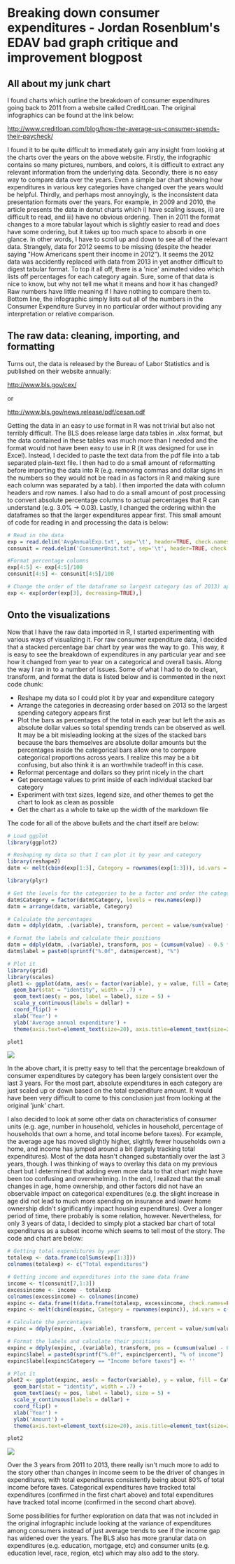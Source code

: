 # Breaking down consumer expenditures - Jordan Rosenblum's EDAV bad graph critique and improvement blogpost

## All about my junk chart

I found charts which outline the breakdown of consumer expenditures going back to 2011 from a website called CreditLoan. The original infographics can be found at the link below:

http://www.creditloan.com/blog/how-the-average-us-consumer-spends-their-paycheck/

I found it to be quite difficult to immediately gain any insight from looking at the charts over the years on the above website. Firstly, the infographic contains so many pictures, numbers, and colors, it is difficult to extract any relevant information from the underlying data. Secondly, there is no easy way to compare data over the years. Even a simple bar chart showing how expenditures in various key categories have changed over the years would be helpful. Thirdly, and perhaps most annoyingly, is the inconsistent data presentation formats over the years. For example, in 2009 and 2010, the article presents the data in donut charts which i) have scaling issues, ii) are difficult to read, and iii) have no obvious ordering. Then in 2011 the format changes to a more tabular layout which is slightly easier to read and does have some ordering, but it takes up too much space to absorb in one glance. In other words, I have to scroll up and down to see all of the relevant data. Strangely, data for 2012 seems to be missing (despite the header saying "How Americans spent their income in 2012"). It seems the 2012 data was accidently replaced with data from 2013 in yet another difficult to digest tabular format. To top it all off, there is a 'nice' animated video which lists off percentages for each category again. Sure, some of that data is nice to know, but why not tell me what it means and how it has changed? Raw numbers have little meaning if I have nothing to compare them to. Bottom line, the infographic simply lists out all of the numbers in the Consumer Expenditure Survey in no particular order without providing any interpretation or relative comparison.

## The raw data: cleaning, importing, and formatting

Turns out, the data is released by the Bureau of Labor Statistics and is published on their website annually:

http://www.bls.gov/cex/

or

http://www.bls.gov/news.release/pdf/cesan.pdf

Getting the data in an easy to use format in R was not trivial but also not terribly difficult. The BLS does release large data tables in .xlsx format, but the data contained in these tables was much more than I needed and the format would not have been easy to use in R (it was designed for use in Excel). Instead, I decided to paste the text data from the pdf file into a tab separated plain-text file. I then had to do a small amount of reformatting before importing the data into R (e.g. removing commas and dollar signs in the numbers so they would not be read in as factors in R and making sure each column was separated by a tab). I then imported the data with column headers and row names. I also had to do a small amount of post processing to convert absolute percentage columns to actual percentages that R can understand (e.g. 3.0% -> 0.03). Lastly, I changed the ordering within the dataframes so that the larger expenditures appear first. This small amount of code for reading in and processing the data is below:


```r
# Read in the data
exp = read.delim('AvgAnnualExp.txt', sep='\t', header=TRUE, check.names=FALSE, row.names=1)
consunit = read.delim('ConsumerUnit.txt', sep='\t', header=TRUE, check.names=FALSE, row.names=1)

#Format percentage columns
exp[4:5] <- exp[4:5]/100
consunit[4:5] <- consunit[4:5]/100

# Change the order of the dataframe so largest category (as of 2013) appears first
exp <- exp[order(exp[3], decreasing=TRUE),]
```

## Onto the visualizations

Now that I have the raw data imported in R, I started experimenting with various ways of visualizing it. For raw consumer expenditure data, I decided that a stacked percentage bar chart by year was the way to go. This way, it is easy to see the breakdown of expenditures in any particular year and see how it changed from year to year on a categorical and overall basis. Along the way I ran in to a number of issues. Some of what I had to do to clean, transform, and format the data is listed below and is commented in the next code chunk:

- Reshape my data so I could plot it by year and expenditure category
- Arrange the categories in decreasing order based on 2013 so the largest spending category appears first
- Plot the bars as percentages of the total in each year but left the axis as absolute dollar values so total spending trends can be observed as well. It may be a bit misleading looking at the sizes of the stacked bars because the bars themselves are absolute dollar amounts but the percentages inside the categorical bars allow one to compare categorical proportions across years. I realize this may be a bit confusing, but also think it is an worthwhile tradeoff in this case.
- Reformat percentage and dollars so they print nicely in the chart
- Get percentage values to print inside of each individual stacked bar category
- Experiment with text sizes, legend size, and other themes to get the chart to look as clean as possible
- Get the chart as a whole to take up the width of the markdown file

The code for all of the above bullets and the chart itself are below:


```r
# Load ggplot
library(ggplot2)

# Reshaping my data so that I can plot it by year and category
library(reshape2)
datm <- melt(cbind(exp[1:3], Category = rownames(exp[1:3])), id.vars = c('Category'))

library(plyr)

# Get the levels for the categories to be a factor and order the categories
datm$Category = factor(datm$Category, levels = row.names(exp))
datm = arrange(datm, variable, Category)

# Calculate the percentages
datm = ddply(datm, .(variable), transform, percent = value/sum(value) * 100)

# Format the labels and calculate their positions
datm = ddply(datm, .(variable), transform, pos = (cumsum(value) - 0.5 * value))
datm$label = paste0(sprintf("%.0f", datm$percent), "%")

# Plot it
library(grid)
library(scales)
plot1 <- ggplot(datm, aes(x = factor(variable), y = value, fill = Category)) +
  geom_bar(stat = "identity", width = .7) +
  geom_text(aes(y = pos, label = label), size = 5) +
  scale_y_continuous(labels = dollar) + 
  coord_flip() +
  xlab('Year') + 
  ylab('Average annual expenditure') +
  theme(axis.text=element_text(size=20), axis.title=element_text(size=20), legend.text=element_text(size=20), legend.title=element_text(size=20), legend.key.size=unit(1.5,"cm"))

plot1
```

![](https://raw.githubusercontent.com/jmrosen155/edav/gh-pages/assets/Blogpost_files/figure-html/unnamed-chunk-2-1.png)

In the above chart, it is pretty easy to tell that the percentage breakdown of consumer expenditures by category has been largely consistent over the last 3 years. For the most part, absolute expenditures in each category are just scaled up or down based on the total expenditure amount. It would have been very difficult to come to this conclusion just from looking at the original 'junk' chart.

I also decided to look at some other data on characteristics of consumer units (e.g. age, number in household, vehicles in household, percentage of households that own a home, and total income before taxes). For example, the average age has moved slightly higher, slightly fewer households own a home, and income has jumped around a bit (largely tracking total expenditures). Most of the data hasn't changed substantially over the last 3 years, though. I was thinking of ways to overlay this data on my previous chart but I determined that adding even more data to that chart might have been too confusing and overwhelming. In the end, I realized that the small changes in age, home ownership, and other factors did not have an observable impact on categorical expenditures (e.g. the slight increase in age did not lead to much more spending on insurance and lower home ownership didn't significantly impact housing expenditures). Over a longer period of time, there probably is some relation, however. Nevertheless, for only 3 years of data, I decided to simply plot a stacked bar chart of total expenditures as a subset income which seems to tell most of the story. The code and chart are below: 


```r
# Getting total expenditures by year
totalexp <- data.frame(colSums(exp[1:3]))
colnames(totalexp) <- c("Total expenditures")

# Getting income and expenditures into the same data frame
income <- t(consunit[7,1:3])
excessincome <- income - totalexp
colnames(excessincome) <- colnames(income)
expinc <- data.frame(t(data.frame(totalexp, excessincome, check.names=FALSE)), check.names=FALSE)
expinc <- melt(cbind(expinc, Category = rownames(expinc)), id.vars = c('Category'))

# Calculate the percentages
expinc = ddply(expinc, .(variable), transform, percent = value/sum(value) * 100)

# Format the labels and calculate their positions
expinc = ddply(expinc, .(variable), transform, pos = (cumsum(value) - 0.5 * value))
expinc$label = paste0(sprintf("%.0f", expinc$percent), "% of income")
expinc$label[expinc$Category == "Income before taxes"] <- ''

# Plot it
plot2 <- ggplot(expinc, aes(x = factor(variable), y = value, fill = Category)) +
  geom_bar(stat = "identity", width = .7) +
  geom_text(aes(y = pos, label = label), size = 5) +
  scale_y_continuous(labels = dollar) + 
  coord_flip() +
  xlab('Year') + 
  ylab('Amount') +
  theme(axis.text=element_text(size=20), axis.title=element_text(size=20), legend.text=element_text(size=20), legend.title=element_text(size=20), legend.key.size=unit(1.5,"cm"))

plot2
```

![](https://raw.githubusercontent.com/jmrosen155/edav/gh-pages/assets/Blogpost_files/figure-html/unnamed-chunk-3-1.png)

Over the 3 years from 2011 to 2013, there really isn't much more to add to the story other than changes in income seem to be the driver of changes in expenditures, with total expenditures consistently being about 80% of total income before taxes. Categorical expenditures have tracked total expenditures (confirmed in the first chart above) and total expenditures have tracked total income (confirmed in the second chart above).

Some possibilities for further exploration on data that was not included in the original infographic include looking at the variance of expenditures among consumers instead of just average trends to see if the income gap has widened over the years. The BLS also has more granular data on expenditures (e.g. education, mortgage, etc) and consumer units (e.g. education level, race, region, etc) which may also add to the story.
